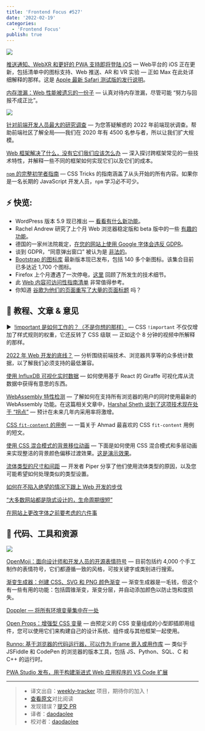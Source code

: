 ```yaml
---
title: 'Frontend Focus #527'
date: '2022-02-19'
categories:
  - 'Frontend Focus'
publish: true
---
```


![](https://res.cloudinary.com/cpress/image/upload/w_1280,e_sharpen:60/v1643811592/tvkm4honhlfdzog8dxwg.jpg)

<!--以上是预览信息，图片一张或限制百字左右，前者优先-->
<!-- more -->

[推送通知、WebXR 和更好的 PWA 支持即将登陆 iOS](https://frontendfoc.us/link/119219/web "firt.dev") — Web平台的 iOS 正在更新，包括清单中的图标支持、Web 推送、AR 和 VR 实验 — 正如 Max 在此处详细解释的那样。这是 [Apple 最新 Safari 测试版的发行说明](https://frontendfoc.us/link/119220/web)。

[内存泄漏：Web 性能被遗忘的一份子](https://frontendfoc.us/link/119224/web "nolanlawson.com") — 认真对待内存泄漏，尽管可能 “努力与回报不成正比”。

![](https://copm.s3.amazonaws.com/79c594b3.jpg)

[针对前端开发人员最大的研究调查](https://frontendfoc.us/link/119221/web "hubs.ly") — 为您答疑解惑的 2022 年前端现状调查。帮助前端社区了解全局——我们在 2020 年有 4500 名参与者，所以让我们扩大规模。

[Web 框架解决了什么，没有它们我们应该怎么办](https://frontendfoc.us/link/119223/web "www.smashingmagazine.com") — 深入探讨跨框架常见的一些技术特性，并解释一些不同的框架如何实现它们以及它们的成本。

[`npm` 的完整初学者指南](https://frontendfoc.us/link/119222/web "css-tricks.com") — CSS Tricks 的指南涵盖了从头开始的所有内容。如果你是一名长期的 JavaScript 开发人员，`npm` 学习必不可少。

## **⚡️ 快览:**

*   WordPress 版本 5.9 现已推出 — [看看有什么新功能](https://frontendfoc.us/link/119225/web)。
*   Rachel Andrew 研究了上个月 Web 浏览器稳定版和 beta 版中的一些 [有趣的功能](https://frontendfoc.us/link/119226/web)。
*   德国的一家州法院裁定，[在您的网站上使用 Google 字体会违反 GDPR](https://frontendfoc.us/link/119227/web)。
*   谈到 GDPR，“同意弹出窗口” 被认为是 [非法的](https://frontendfoc.us/link/119228/web)。
*   [Bootstrap 的图标库](https://frontendfoc.us/link/119229/web) 最新版本现已发布，包括 140 多个新图标。该集合目前已多达近 1,700 个图标。
*   Firefox 上个月遭遇了一次停电，[这里](https://frontendfoc.us/link/119230/web) 回顾了所发生的技术细节。
*   此 [Web 内容可访问性指南清单](https://frontendfoc.us/link/119231/web) 非常值得参考。
*   你知道 [谷歌为他们的页面重写了大量的页面标题](https://frontendfoc.us/link/119232/web) 吗？

## 📙 **教程、文章 & 意见**

▶  [!important 是如何工作的？（不是你想的那样）](https://frontendfoc.us/link/119233/web "www.youtube.com") — CSS `!important` 不仅仅增加了样式规则的权重，它还反转了 CSS 级联 — 正如这个 8 分钟的视频中所解释的那样。

[2022 年 Web 开发的底线？](https://frontendfoc.us/link/119234/web "engineering.linecorp.com") — 分析围绕前端技术、浏览器共享等的众多统计数据，以了解我们必须支持的最低兼容。

[使用 InfluxDB 可视化实时数据](https://frontendfoc.us/link/119235/web "www.influxdata.com") — 如何使用基于 React 的 Giraffe 可视化库从流数据中获得有意思的东西。

[WebAssembly 特性检测](https://frontendfoc.us/link/119236/web "web.dev") — 了解如何在支持所有浏览器的用户的同时使用最新的 WebAssembly 功能。在这篇相关文章中，[Harshal Sheth 谈到了这项技术现在处于 “拐点”](https://frontendfoc.us/link/119237/web) — 预计在未来几年内采用率将激增。

[CSS `fit-content` 的用例](https://frontendfoc.us/link/119238/web "ishadeed.com") — 一篇关于 Ahmad 最喜欢的 CSS `fit-content` 用例的短文。

[使用 CSS 混合模式的背景移位动画](https://frontendfoc.us/link/119239/web "tympanus.net") — 下面是如何使用 CSS 混合模式和多层动画来实现整洁的背景颜色偏移过渡效果。[这是演示效果](https://frontendfoc.us/link/119240/web)。

[流体类型的尺寸和间距](https://frontendfoc.us/link/119241/web "piperhaywood.com") — 开发者 Piper 分享了他们使用流体类型的原因，以及您可能希望如何处理类似的类型设置。

[如何在不陷入绝望的情况下跟上 Web 开发的步伐](https://frontendfoc.us/link/119242/web)

[“大多数网站都是隐式设计的，生命周期很短”](https://frontendfoc.us/link/119243/web)

[在网站上更改字体之前要考虑的六件事](https://frontendfoc.us/link/119244/web)

## 🔧 **代码、工具和资源**

![](https://res.cloudinary.com/cpress/image/upload/w_1280,e_sharpen:60/v1643812162/c9qzattwnae3rwqeniuo.png)

[OpenMoji：面向设计师和开发人员的开源表情符号](https://frontendfoc.us/link/119249/web "openmoji.org") — 目前包括约 4,000 个手工制作的表情符号，它们都遵循一致的风格，可按关键字或类别进行搜索。

[渐变生成器：创建 CSS、SVG 和 PNG 颜色渐变](https://frontendfoc.us/link/119250/web "doodad.dev") — 渐变生成器是一毛钱，但这个有一些有用的功能：包括圆锥渐变，渐变分层，并自动添加颜色以防止饱和度损失。

[Doppler — 将所有环境变量集中在一处](https://frontendfoc.us/link/119251/web "www.doppler.com")

[Open Props：增强型 CSS 变量](https://frontendfoc.us/link/119252/web "open-props.style") — 由预定义的 CSS 变量组成的小型即插即用组件，您可以使用它们来构建自己的设计系统、组件或与其他框架一起使用。

[Runno: 基于浏览器的代码运行器，可以作为 IFrame 嵌入或用作库](https://frontendfoc.us/link/119253/web "runno.dev") — 类似于 JSFiddle 和 CodePen 的浏览器的版本工具，包括 JS、Python、SQL、C 和 C++ 的运行时。

[PWA Studio 发布，用于构建渐进式 Web 应用程序的 VS Code 扩展](https://frontendfoc.us/link/119254/web)

---
> * 译文出自：[weekly-tracker](https://github.com/FEDarling/weekly-tracker) 项目，期待你的加入！
> * [查看原文](https://frontendfoc.us/issues/527)对比阅读
> * 发现错误？[提交 PR](https://github.com/FEDarling/weekly-tracker/blob/main/weeklys/frontend_focus/527/README.md)
> * 译者：[daodaolee](https://github.com/daodaolee)
> * 校对者：[daodaolee](https://github.com/daodaolee)
